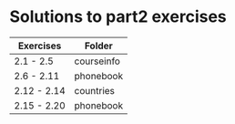 # Solutions to part2 exercises

| Exercises   | Folder     |
| ----------- | ---------- |
| 2.1 - 2.5   | courseinfo |
| 2.6 - 2.11  | phonebook  |
| 2.12 - 2.14 | countries  |
| 2.15 - 2.20 | phonebook  |

